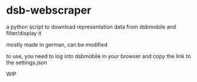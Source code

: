 # dsb-webscraper
a python script to download representation data from dsbmobile and filter/display it

mostly made in german, can be modified

to use, you need to log into dsbmobile in your browser and copy the link to the settings.json

WIP
